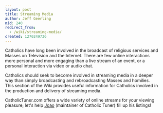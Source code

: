 ```yaml
---
layout: post
title: Streaming Media
author: Jeff Geerling
nid: 240
redirect_from:
  - /wiki/streaming-media/
created: 1270249736
---
```

<p>
	Catholics have long been involved in the broadcast of religious services and Masses on Television and the Internet. There are few online interactions more personal and more engaging than a live stream of an event, or a personal interaction via video or audio chat.</p>
<p>
	Catholics should seek to become involved in streaming media in a deeper way than simply broadcasting and rebroadcasting Masses and homilies. This section of the Wiki provides useful information for Catholics involved in the production and delivery of streaming media.</p>
<p>
	CatholicTuner.com offers a wide variety of online streams for your viewing pleasure; let&#39;s help <a href="/users/joaomachado">Joao</a>&nbsp;(maintainer of Catholic Tuner) fill up his listings!</p>
